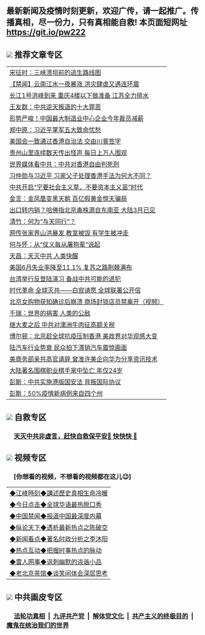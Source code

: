 ## 最新新闻及疫情时刻更新，欢迎广传，请一起推广。传播真相，尽一份力，只有真相能自救! 本页面短网址 https://git.io/pw222

## <img src="https://img.icons8.com/cute-clipart/2x/circled-right.png"> 推荐文章专区

<Table>
<tr><td colspan="2" align="left"><a href="https://qlgealha.xhuyd.press/?name=c1191687&key=encdeuyadochlaxz&from=pw2">宋征时：三峡溃坝前的逃生路线图</a></td></tr>
<tr><td colspan="2" align="left"><a href="https://qlgealha.xhuyd.press/?name=c1193219&key=encdeuyadochlaxz&from=pw2">【禁闻】云南江水一夜暴涨 洪灾肆虐又遇连环震</a></td></tr>
<tr><td colspan="2" align="left"><a href="https://qlgealha.xhuyd.press/?name=c1193220&key=encdeuyadochlaxz&from=pw2">长江1号洪峰到来 重庆4楼以下做准备 江苏全力排水</a></td></tr>
<tr><td colspan="2" align="left"><a href="https://qlgealha.xhuyd.press/?name=c1193173&key=encdeuyadochlaxz&from=pw2">王友群：中共逆天叛道的十大罪恶</a></td></tr>
<tr><td colspan="2" align="left"><a href="https://qlgealha.xhuyd.press/?name=c1193177&key=encdeuyadochlaxz&from=pw2">形势严峻！中国最大制造业中心企业今年裁员减薪</a></td></tr>
<tr><td colspan="2" align="left"><a href="https://qlgealha.xhuyd.press/?name=c1193222&key=encdeuyadochlaxz&from=pw2">郑中原：习近平掌军五大致命忧愁</a></td></tr>
<tr><td colspan="2" align="left"><a href="https://qlgealha.xhuyd.press/?name=c1193184&key=encdeuyadochlaxz&from=pw2">美国会一致通过香港自治法 交由川普签字</a></td></tr>
<tr><td colspan="2" align="left"><a href="https://qlgealha.xhuyd.press/?name=c1193218&key=encdeuyadochlaxz&from=pw2">贵州山里连续数天传出怪声 每日上万人围观</a></td></tr>
<tr><td colspan="2" align="left"><a href="https://qlgealha.xhuyd.press/?name=c1193214&key=encdeuyadochlaxz&from=pw2">世界媒体看中共：中共对香港自由判死刑</a></td></tr>
<tr><td colspan="2" align="left"><a href="https://qlgealha.xhuyd.press/?name=c1193199&key=encdeuyadochlaxz&from=pw2">习仲勋与习近平 习家父子处理香港手法为何大不同？</a></td></tr>
<tr><td colspan="2" align="left"><a href="https://qlgealha.xhuyd.press/?name=c1193205&key=encdeuyadochlaxz&from=pw2">中共开启“宁要社会主义草，不要资本主义苗”时代</a></td></tr>
<tr><td colspan="2" align="left"><a href="https://qlgealha.xhuyd.press/?name=c1193194&key=encdeuyadochlaxz&from=pw2">金言：金凤凰变黑天鹅 百亿假黄金惊天骗局</a></td></tr>
<tr><td colspan="2" align="left"><a href="https://qlgealha.xhuyd.press/?name=c1193221&key=encdeuyadochlaxz&from=pw2">出口转内销？哈佛指北京毒株源自东南亚 大陆3月已见</a></td></tr>
<tr><td colspan="2" align="left"><a href="https://qlgealha.xhuyd.press/?name=c1193188&key=encdeuyadochlaxz&from=pw2">清竹：何为“与天同行”？</a></td></tr>
<tr><td colspan="2" align="left"><a href="https://qlgealha.xhuyd.press/?name=c1193207&key=encdeuyadochlaxz&from=pw2">网传张家界山洪暴发 教室被毁 有学生被冲走</a></td></tr>
<tr><td colspan="2" align="left"><a href="https://qlgealha.xhuyd.press/?name=c1193197&key=encdeuyadochlaxz&from=pw2">何与怀：从“仗义每从屠狗辈”说起</a></td></tr>
<tr><td colspan="2" align="left"><a href="https://qlgealha.xhuyd.press/?name=c1193196&key=encdeuyadochlaxz&from=pw2">天昌：天灭中共 人类快醒</a></td></tr>
<tr><td colspan="2" align="left"><a href="https://qlgealha.xhuyd.press/?name=c1193189&key=encdeuyadochlaxz&from=pw2">美国6月失业率降至11.1% 复苏之路荆棘满布</a></td></tr>
<tr><td colspan="2" align="left"><a href="https://qlgealha.xhuyd.press/?name=c1193213&key=encdeuyadochlaxz&from=pw2">台湾举行反登陆演习 备战中共可能的进犯</a></td></tr>
<tr><td colspan="2" align="left"><a href="https://qlgealha.xhuyd.press/?name=c1193223&key=encdeuyadochlaxz&from=pw2">时代革命 全球灭共——白宫请愿 全球联署公开信</a></td></tr>
<tr><td colspan="2" align="left"><a href="https://qlgealha.xhuyd.press/?name=c1193186&key=encdeuyadochlaxz&from=pw2">北京女购物获知确诊后崩溃 商场封锁店员禁离开（视频）</a></td></tr>
<tr><td colspan="2" align="left"><a href="https://qlgealha.xhuyd.press/?name=c1193195&key=encdeuyadochlaxz&from=pw2">千瑞：世界的祸害 人类的公敌</a></td></tr>
<tr><td colspan="2" align="left"><a href="https://qlgealha.xhuyd.press/?name=c1193190&key=encdeuyadochlaxz&from=pw2">继大麦之后 中共对澳洲牛肉征高额关税</a></td></tr>
<tr><td colspan="2" align="left"><a href="https://qlgealha.xhuyd.press/?name=c1193201&key=encdeuyadochlaxz&from=pw2">博尔顿：北京趁全球抗疫压制香港 美政界对华观感大变</a></td></tr>
<tr><td colspan="2" align="left"><a href="https://qlgealha.xhuyd.press/?name=c1193216&key=encdeuyadochlaxz&from=pw2">陆汽车行业势衰 民众拍下滞销汽车震惊画面</a></td></tr>
<tr><td colspan="2" align="left"><a href="https://qlgealha.xhuyd.press/?name=c1193200&key=encdeuyadochlaxz&from=pw2">美商务部亲共高官请辞 曾准许美企向华为分享资讯技术</a></td></tr>
<tr><td colspan="2" align="left"><a href="https://qlgealha.xhuyd.press/?name=c1193192&key=encdeuyadochlaxz&from=pw2">大陆著名围棋职业棋手家中坠亡 年仅24岁</a></td></tr>
<tr><td colspan="2" align="left"><a href="https://qlgealha.xhuyd.press/?name=c1193171&key=encdeuyadochlaxz&from=pw2">彭斯：中共实施港版国安法 背叛国际协议</a></td></tr>
<tr><td colspan="2" align="left"><a href="https://qlgealha.xhuyd.press/?name=c1193209&key=encdeuyadochlaxz&from=pw2">彭斯：50%疫情新病例来自四个州</a></td></tr>
</tr>

</Table>

## <img src="https://img.icons8.com/cute-clipart/2x/circled-right.png">  自救专区

 ### &nbsp;&nbsp;&nbsp;&nbsp; [天灭中共非虚言，赶快自救保平安🍎 快快快 📩](https://github.com/pwgy/td/blob/master/README.md)

## <img src="https://img.icons8.com/cute-clipart/2x/circled-right.png"> 视频专区
### &nbsp;&nbsp;&nbsp;&nbsp; [你想看的视频，不想看的视频都在这儿😉] <tr>
 <Table>
   <tr>
   <td colspan="2" align=left> 
<a href="https://kmyaoayewvhx.xhyte.press/oo.aspx?name=c922850&key=wybpblbewupvzpbn&from=gy22&tag=9877">◆江峰時刻◆講述歷史真相生命冷暖</a><br/>
    </td>
  </tr>
   <tr>
   <td colspan="2" align=left> 
<a href="https://kmyaoayewvhx.xhyte.press/oo.aspx?name=c816850&key=wybpblbewupvzpbn&from=gy22&tag=9877">◆今日点击◆全球华语最热脱口秀</a><br/>
    </td>
  </tr>
  <tr>
  <td colspan="2" align=left>
<a href="https://kmyaoayewvhx.xhyte.press/oo.aspx?name=c816860&key=wybpblbewupvzpbn&from=gy22&tag=99733110">◆中国禁闻◆报道中国最深度内幕</a><br/>
   </tr>
  <tr>
     <td colspan="2" align=left>
<a href="https://kmyaoayewvhx.xhyte.press/oo.aspx?name=c816855&key=wybpblbewupvzpbn&from=gy22&tag=997110">◆纵论天下◆透析最新热点之陈破空</a><br/>
   </tr>
   <tr>
      <td colspan="2" align=left>
<a href="https://kmyaoayewv4hx.xhyte.press/oo.aspx?name=c838308&key=wybpblbewupvzpbn&from=gy22&tag=9973110">◆新闻看点◆著名时政分析之李沐阳</a><br/>
   </tr>
   <tr>
     <td colspan="2" align=left>
<a href="https://kmy4aoayewvhx.xhyte.press/oo.aspx?name=c816852&key=wybpblbewupvzpbn&from=gy22&tag=9733110">◆热点互动◆把握时事热点的脉动</a><br/>
   </tr>
   <tr>
      <td colspan="2" align=left>
<a href="https://kmyaoaye4wvhx.xhyte.press/oo.aspx?name=c816694&key=wybpblbewupvzpbn&from=gy22&tag=93310">◆雷人网事◆讽刺幽默的诙谐小品</a><br/>
   </tr>
   <tr>
    <td colspan="2" align=left>
<a href="https://kmyao4ayewvhx.xhyte.press/oo.aspx?name=c816650&key=wybpblbewupvzpbn&from=gy22&tag=9973110">◆老北京茶馆◆谈笑间体会深层思考</a><br/>
   </tr>
</Table>
 
## <img src="https://img.icons8.com/cute-clipart/2x/circled-right.png"> 中共画皮专区


 ### &nbsp;&nbsp;&nbsp;&nbsp; [法轮功真相](https://github.com/begood0513/basic/blob/master/README.md) &nbsp;|&nbsp; [九评共产党](https://github.com/begood0513/9ping.md/blob/master/README.md) &nbsp;|&nbsp; [解体党文化](https://github.com/begood0513/jtdwh.md/blob/master/README.md)   &nbsp;|&nbsp; [共产主义的终极目的](https://github.com/begood0513/gczydzjmd.md/blob/master/README.md) &nbsp;|&nbsp; [魔鬼在统治我们的世界](https://github.com/begood0513/gczydzjmd.md/blob/master/README.md) 

